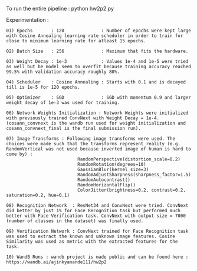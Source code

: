 To run the entire pipeline : python hw2p2.py

Experimentation :

    01) Epochs       : 120              : Number of epochs were kept large with Cosine Annealing learning rate scheduler in order to train for close to minimum learning rate for atleast 15 epochs.

    02) Batch Size   : 256              : Maximum that fits the hardware.

    03) Weight Decay : 1e-3             : Values 1e-4 and 1e-5 were tried as well but he model seem to overfit because training accuracy reached 99.5% with validation accuracy roughly 80%.

    04) Scheduler    : Cosine Annealing : Starts with 0.1 and is decayed till is 1e-5 for 120 epochs.

    05) Optimizer    : SGD              : SGD with momentum 0.9 and larger weight decay of 1e-3 was used for training.

    06) Network Weights Initialization : Network Weights were initialized with previously trained ConvNext with Weight Decay = 1e-4. (cosann_convnext is the wandb run used for weight initialization and cosann_convnext_final is the final submission run).
    
    07) Image Transforms : Following image transforms were used. The choices were made such that the transforms represent reality (e.g. RandomVertical was not used because inverted image of human is hard to come by) :
                               RandomPerspective(distortion_scale=0.2)
                               RandomRotation(degrees=10)
                               GaussianBlur(kernel_size=3)
                               RandomAdjustSharpness(sharpness_factor=1.5)
                               RandomAutocontrast()
                               RandomHorizontalFlip()
                               ColorJitter(brightness=0.2, contrast=0.2, saturation=0.2, hue=0.1)

    08) Recognition Network  : ResNet34 and ConvNext were tried. ConvNext did better by just 1% for Face Recognition task but performed much better with Face Verification task. ConvNext with output size = 7000 (number of classes in the dataset) was finally used.

    09) Verification Network : ConvNext trained for Face Recognition task was used to extract the known and unknown image features. Cosine Similarity was used as metric with the extracted features for the task.

    10) WandB Runs : wandb project is made public and can be found here : https://wandb.ai/ajinkyanande111/hw2p2
